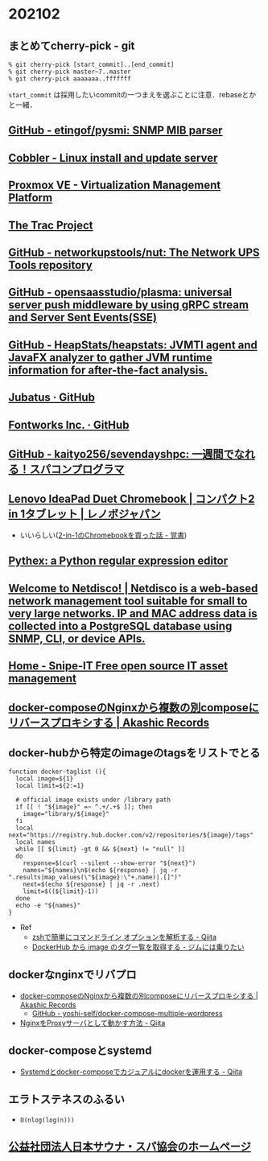 # 202102

## まとめてcherry-pick - git
```
% git cherry-pick [start_commit]..[end_commit]
% git cherry-pick master~7..master
% git cherry-pick aaaaaaa..fffffff
```
`start_commit` は採用したいcommitの一つまえを選ぶことに注意．rebaseとかと一緒．

## [GitHub - etingof/pysmi: SNMP MIB parser](https://github.com/etingof/pysmi)

## [Cobbler - Linux install and update server](https://cobbler.github.io/)

## [Proxmox VE - Virtualization Management Platform](https://www.proxmox.com/en/proxmox-ve)

## [The Trac Project](https://trac.edgewall.org/)

## [GitHub - networkupstools/nut: The Network UPS Tools repository](https://github.com/networkupstools/nut)

## [GitHub - opensaasstudio/plasma: universal server push middleware by using gRPC stream and Server Sent Events(SSE)](https://github.com/opensaasstudio/plasma)

## [GitHub - HeapStats/heapstats: JVMTI agent and JavaFX analyzer to gather JVM runtime information for after-the-fact analysis.](https://github.com/HeapStats/heapstats)

## [Jubatus · GitHub](https://github.com/jubatus)

## [Fontworks Inc. · GitHub](https://github.com/fontworks-fonts)

## [GitHub - kaityo256/sevendayshpc: 一週間でなれる！スパコンプログラマ](https://t.co/F4fSxzxTGn)

## [Lenovo IdeaPad Duet Chromebook | コンパクト2 in 1タブレット | レノボジャパン](https://www.lenovo.com/jp/ja/jpad/notebooks/ideapad/duet-3-series/Lenovo-CT-X636/p/ZZICZCTCT1X)
  - いいらしい([2-in-1のChromebookを買った話 - 覚書](https://satoru-takeuchi.hatenablog.com/entry/2021/02/16/164925?_ga=2.232807326.1473075926.1613758804-458065349.1612437732))

## [Pythex: a Python regular expression editor](https://pythex.org/)

## [Welcome to Netdisco! | Netdisco is a web-based network management tool suitable for small to very large networks. IP and MAC address data is collected into a PostgreSQL database using SNMP, CLI, or device APIs.](http://netdisco.org/)

## [Home - Snipe-IT Free open source IT asset management](https://snipeitapp.com/)

## [docker-composeのNginxから複数の別composeにリバースプロキシする | Akashic Records](https://a-records.info/multiple-docker-compose-with-nginx-reverse-proxy/)

## docker-hubから特定のimageのtagsをリストでとる
```
function docker-taglist (){
  local image=${1}
  local limit=${2:=1}

  # official image exists under /library path
  if [[ ! "${image}" =~ ^.+/.+$ ]]; then
    image="library/${image}"
  fi
  local next="https://registry.hub.docker.com/v2/repositories/${image}/tags"
  local names
  while [[ ${limit} -gt 0 && ${next} != "null" ]]
  do
    response=$(curl --silent --show-error "${next}")
    names="${names}\n$(echo ${response} | jq -r ".results|map_values(\"${image}:\"+.name)|.[]")"
    next=$(echo ${response} | jq -r .next)
    limit=$((${limit}-1))
  done
  echo -e "${names}"
}
```
- Ref
  - [zshで簡単にコマンドライン オプションを解析する - Qiita](https://qiita.com/mollifier/items/eba71bc33bb7e3b76233)
  - [DockerHub から image のタグ一覧を取得する - ジムには乗りたい](https://su-kun1899.hatenablog.com/entry/2019/02/17/210000)

## dockerなnginxでリバプロ
- [docker-composeのNginxから複数の別composeにリバースプロキシする | Akashic Records](https://a-records.info/multiple-docker-compose-with-nginx-reverse-proxy/)
  - [GitHub - yoshi-self/docker-compose-multiple-wordpress](https://github.com/yoshi-self/docker-compose-multiple-wordpress)
- [NginxをProxyサーバとして動かす方法 - Qiita](https://qiita.com/hana_shin/items/31232789f4a6510e936b)

## docker-composeとsystemd
- [Systemdとdocker-composeでカジュアルにdockerを運用する - Qiita](https://qiita.com/kanga/items/5f956bc47068c9774522)

## エラトステネスのふるい
- `O(nlog(log(n)))`

## [公益社団法人日本サウナ・スパ協会のホームページ](https://www.sauna.or.jp/adviser/)
